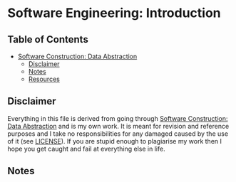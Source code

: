 # Software Engineering: Introduction

## Table of Contents

* [Software Construction: Data Abstraction](#software-construction-data-abstraction)
  * [Disclaimer](#disclaimer)
  * [Notes](#notes)
  * [Resources](#resources)

## Disclaimer

Everything in this file is derived from going through [Software Construction: Data Abstraction](https://www.edx.org/course/software-construction-data-abstraction-ubcx-softconst1x) and is my own work. It is meant for revision and reference purposes and I take no responsibilities for any damaged caused by the use of it (see [LICENSE](https://github.com/honmanyau/study-notes/blob/master/LICENSE.md)). If you are stupid enough to plagiarise my work then I hope you get caught and fail at everything else in life.

## Notes
